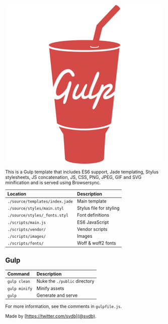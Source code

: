 ![Gulp](https://raw.githubusercontent.com/sjaakvandenberg/gulp-start/master/source/images/gulp.svg)

This is a Gulp template that includes ES6 support, Jade templating, Stylus
stylesheets, JS concatenation, JS, CSS, PNG, JPEG, GIF and SVG minification
and is served using Browsersync.

| Location                         | Description                      |
|:---------------------------------|:---------------------------------|
| `./source/templates/index.jade`  | Main template                    |
| `./source/styles/main.styl`      | Stylus file for styling          |
| `./source/styles/_fonts.styl`    | Font definitions                 |
| `./scripts/main.js`              | ES6 JavaScript                   |
| `./scripts/vendor/`              | Vendor scripts                   |
| `./scripts/images/`              | Images                           |
| `./scripts/fonts/`               | Woff & woff2 fonts               |

## Gulp

| Command                        | Description                      |
|:-------------------------------|:---------------------------------|
| `gulp clean`                   | Nuke the `./public` directory    |
| `gulp minify`                  | Minify assets                    |
| `gulp`                         | Generate and serve               |

For more information, see the comments in `gulpfile.js`.

Made by [https://twitter.com/svdb](@svdb).